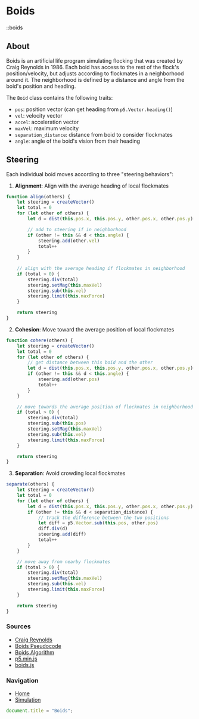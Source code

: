 # Boids
::boids

## About
Boids is an artificial life program simulating flocking that was created by Craig Reynolds in 1986. Each boid has access to the rest of the flock's position/velocity, but adjusts according to flockmates in a neighborhood around it. The neighborhood is defined by a distance and angle from the boid's position and heading.

The `Boid` class contains the following traits:
- `pos`: position vector (can get heading from `p5.Vector.heading()`)
- `vel`: velocity vector
- `accel`: acceleration vector
- `maxVel`: maximum velocity
- `separation_distance`: distance from boid to consider flockmates
- `angle`: angle of the boid's vision from their heading

## Steering
Each individual boid moves according to three "steering behaviors":

1. **Alignment**: Align with the average heading of local flockmates
```javascript
function align(others) {
    let steering = createVector()
    let total = 0
    for (let other of others) {
        let d = dist(this.pos.x, this.pos.y, other.pos.x, other.pos.y)

        // add to steering if in neighborhood
        if (other != this && d < this.angle) {
            steering.add(other.vel)
            total++
        }
    }
    
    // align with the average heading if flockmates in neighborhood
    if (total > 0) {
        steering.div(total)
        steering.setMag(this.maxVel)
        steering.sub(this.vel)
        steering.limit(this.maxForce)
    }

    return steering
}
```
2. **Cohesion**: Move toward the average position of local flockmates
```javascript
function cohere(others) {
    let steering = createVector()
    let total = 0
    for (let other of others) {
        // get distance between this boid and the other
        let d = dist(this.pos.x, this.pos.y, other.pos.x, other.pos.y)
        if (other != this && d < this.angle) {
            steering.add(other.pos)
            total++
        }
    }

    // move towards the average position of flockmates in neighborhood
    if (total > 0) {
        steering.div(total)
        steering.sub(this.pos)
        steering.setMag(this.maxVel)
        steering.sub(this.vel)
        steering.limit(this.maxForce)
    }

    return steering
}
```
3. **Separation**: Avoid crowding local flockmates
```javascript
separate(others) {
    let steering = createVector()
    let total = 0
    for (let other of others) {
        let d = dist(this.pos.x, this.pos.y, other.pos.x, other.pos.y)
        if (other != this && d < separation_distance) {
            // track the difference between the two positions
            let diff = p5.Vector.sub(this.pos, other.pos)
            diff.div(d)
            steering.add(diff)
            total++
        }
    }

    // move away from nearby flockmates
    if (total > 0) {
        steering.div(total)
        steering.setMag(this.maxVel)
        steering.sub(this.vel)
        steering.limit(this.maxForce)
    }

    return steering
}
```

### Sources
- [Craig Reynolds](http://www.red3d.com/cwr/boids/)
- [Boids Pseudocode](http://www.kfish.org/boids/pseudocode.html)
- [Boids Algorithm](https://vanhunteradams.com/Pico/Animal_Movement/Boids-algorithm.html)
- [p5.min.js](https://cdnjs.cloudflare.com/ajax/libs/p5.js/1.9.2/p5.min.js)
- [boids.js](/simulation/boids.js)

### Navigation
- [Home](/README.md)
- [Simulation](/simulation)

```js
document.title = "Boids";
```
